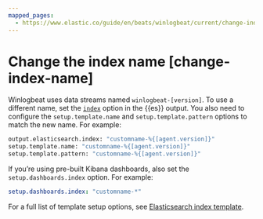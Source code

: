 ```yaml
---
mapped_pages:
  - https://www.elastic.co/guide/en/beats/winlogbeat/current/change-index-name.html
---
```


# Change the index name [change-index-name]

Winlogbeat uses data streams named `winlogbeat-[version]`. To use a different name, set the [`index`](/reference/winlogbeat/elasticsearch-output.md#index-option-es) option in the {{es}} output. You also need to configure the `setup.template.name` and `setup.template.pattern` options to match the new name. For example:

```sh
output.elasticsearch.index: "customname-%{[agent.version]}"
setup.template.name: "customname-%{[agent.version]}"
setup.template.pattern: "customname-%{[agent.version]}"
```

If you’re using pre-built Kibana dashboards, also set the `setup.dashboards.index` option. For example:

```yaml
setup.dashboards.index: "customname-*"
```

For a full list of template setup options, see [Elasticsearch index template](/reference/winlogbeat/configuration-template.md).

